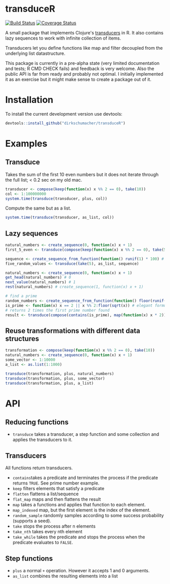 # transduceR
[![Build Status](https://travis-ci.org/dirkschumacher/transduceR.png?branch=master)](https://travis-ci.org/dirkschumacher/transduceR)
[![Coverage Status](https://coveralls.io/repos/dirkschumacher/transduceR/badge.svg?branch=master)](https://coveralls.io/r/dirkschumacher/transduceR?branch=master)

A small package that implements Clojure's [transducers](http://clojure.org/transducers) in R. It also contains lazy sequences to work with infinite collection of items. 

Transducers let you define functions like map and filter decoupled from the underlying list datastructure. 

This package is currently in a pre-alpha state (very limited documentation and tests; R CMD CHECK fails) and feedback is very welcome. Also the public API is far from ready and probably not optimal. I initially implemented it as an exercise but it might make sense to create a package out of it.

# Installation

To install the current development version use devtools:

```R 
devtools::install_github("dirkschumacher/transduceR")
```

# Examples

## Transduce 
Takes the sum of the first 10 even numbers but it does not iterate through the full list; < 0.2 sec on my old mac.

```R 
transducer <- compose(keep(function(x) x %% 2 == 0), take(10))
col <- 1:100000000
system.time(transduce(transducer, plus, col))
```

Compute the same but as a list.

```R 
system.time(transduce(transducer, as_list, col))
```

## Lazy sequences 

```R 
natural_numbers <- create_sequence(0, function(x) x + 1) 
first_5_even <- transduce(compose(keep(function(x) x %% 2 == 0), take(5)), as_list, natural_numbers)
```

```R 
sequence <- create_sequence_from_function(function() runif(1) * 100) # infinite random numbers
five_random_values <- transduce(take(5), as_list, sequence)
```

```R 
natural_numbers <- create_sequence(0, function(x) x + 1) 
get_head(natural_numbers) # 0
next_value(natural_numbers) # 1
rest(natural_numbers) # create_sequence(1, function(x) x + 1)
```

```R 
# find a prime
random_numbers <- create_sequence_from_function(function() floor(runif(1) * 10000)) 
is_prime <- function(x) x == 2 || x %% 2:floor(sqrt(x)) # elegant formulation by flodel http://stackoverflow.com/a/19767707
# returns 2 times the first prime number found
result <- transduce(compose(contains(is_prime), map(function(x) x * 2)), plus, random_numbers)
```

## Reuse transformations with different data structures
```R 
transformation <- compose(keep(function(x) x %% 2 == 0), take(10))
natural_numbers <- create_sequence(0, function(x) x + 1) 
some_vector <- 1:10000
a_list <- as.list(1:1000)

transduce(transformation, plus, natural_numbers)
transduce(transformation, plus, some_vector)
transduce(transformation, plus, a_list)
```

# API

## Reducing functions

* `transduce` takes a transducer, a step function and some collection and applies the transducers to it.


## Transducers
All functions return transducers.

* `contains`takes a predicate and terminates the process if the predicate returns `TRUE`. See prime number example.
* `keep` filters elements that satisfy a predicate
* `flatten` flattens a list/sequence
* `flat_map` maps and then flattens the result
* `map` takes a functions and applies that function to each element. 
* `map_indexed` map, but the first element is the index of the element.
* `random_sample` randomly samples according to some success probability (supports a seed).
* `take` stops the process after n elements
* `take_nth` takes every nth element
* `take_while` takes the predicate and stops the process when the predicate evaluates to `FALSE`. 

## Step functions
* `plus` a normal `+` operation. However it accepts 1 and 0 arguments.
* `as_list` combines the resulting elements into a list

